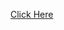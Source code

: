 [Click Here](https://github.com/masdeval/ComputerVision/blob/master/Final-Group-Project-Report/ClassifyingHandGestures.pdf)
